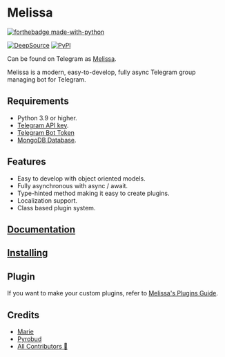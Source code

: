 # Melissa

[![forthebadge made-with-python](http://ForTheBadge.com/images/badges/made-with-python.svg)](https://www.python.org/)

[![DeepSource](https://deepsource.io/gh/lalrochhara/Melissa.svg/?label=active+issues)](https://deepsource.io/gh/lalrochhara/Melissa/?ref=repository-badge)
[![PyPI](https://img.shields.io/pypi/v/Melissa.svg)](https://pypi.org/project/Melissa/)

Can be found on Telegram as [Melissa](https://t.me/dMelissa_bot).

Melissa is a modern, easy-to-develop, fully async Telegram group managing bot for Telegram.

## Requirements

-   Python 3.9 or higher.
-   [Telegram API key](https://docs.pyrogram.org/intro/setup#api-keys).
-   [Telegram Bot Token](https://t.me/botfather)
-   [MongoDB Database](https://cloud.mongodb.com/).

## Features

-   Easy to develop with object oriented models.
-   Fully asynchronous with async / await.
-   Type-hinted method making it easy to create plugins.
-   Localization support.
-   Class based plugin system.

## [Documentation](https://lalrochhara.com/Melissa/docs/home)

## [Installing](https://lalrochhara.com/Melissa/docs/install)

## Plugin

If you want to make your custom plugins, refer to [Melissa's Plugins Guide](https://lalrochhara.com/Melissa/docs/plugin/creating-your-own-plugin).

## Credits

-   [Marie](https://github.com/PaulSonOfLars/tgbot)
-   [Pyrobud](https://github.com/kdrag0n/pyrobud)
-   [All Contributors 👥](https://github.com/lalrochhara/Melissa/graphs/contributors)
